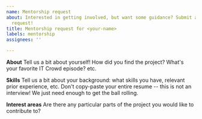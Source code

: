 ```yaml
---
name: Mentorship request
about: Interested in getting involved, but want some guidance? Submit a mentorship
  request!
title: Mentorship request for <your-name>
labels: mentorship
assignees: ''

---
```


**About**
Tell us a bit about yourself! How did you find the project? What's your favorite IT Crowd episode? etc.

**Skills**
Tell us a bit about your background: what skills you have, relevant prior
experience, etc. Don't copy-paste your entire resume -- this is not an
interview! We just need enough to get the ball rolling.

**Interest areas**
Are there any particular parts of the project you would like to contribute to?
